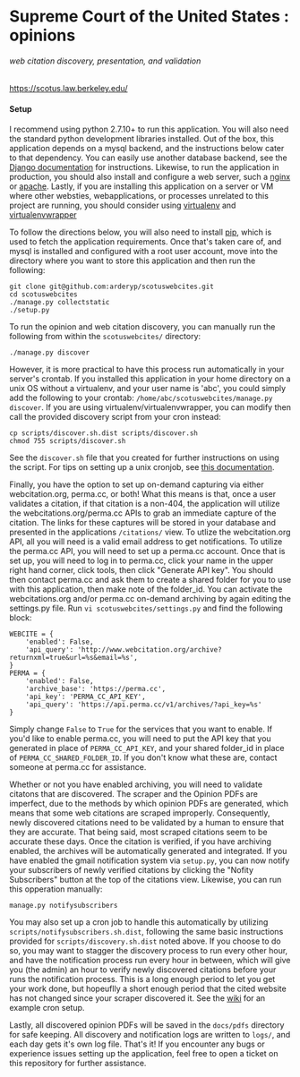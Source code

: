 # Supreme Court of the United States : opinions
###### web citation discovery, presentation, and validation

https://scotus.law.berkeley.edu/

#### Setup
I recommend using python 2.7.10+ to run this application.  You will also need the standard python development libraries 
installed. Out of the box, this application depends on a mysql backend, and the instructions below cater to that dependency.
You can easily use another database backend, see the
[Django documentation](https://docs.djangoproject.com/en/1.8/ref/settings/#databases) for instructions.
Likewise, to run the application in production, you should also install and configure a web server, such a
[nginx](http://nginx.com/) or [apache](https://httpd.apache.org/).  Lastly, if you are installing this application
on a server or VM where other websties, webapplications, or processes unrelated to this project are running, you
should consider using [virtualenv](https://pypi.python.org/pypi/virtualenv) and
[virtualenvwrapper](https://pypi.python.org/pypi/virtualenvwrapper)

To follow the directions below, you will also need to install [pip](http://pypi.python.org/pypi/pip), which is
used to fetch the application requirements. Once that's taken care of, and mysql is installed and configured with
a root user account, move into the directory where you want to store this application and then run the following:
```
git clone git@github.com:arderyp/scotuswebcites.git
cd scotuswebcites
./manage.py collectstatic
./setup.py
``` 

To run the opinion and web citation discovery, you can manually run the following from within the `scotuswebcites/`
directory:

```
./manage.py discover
```  

However, it is more practical to have this process run automatically in your server's crontab.  If you installed
this application in your home directory on a unix OS without a virtualenv, and your user name is 'abc', you could simply add the
following to your crontab: `/home/abc/scotuswebcites/manage.py discover`.  If you are using virtualenv/virtualenvwrapper,
you can modify then call the provided discovery script from your cron instead:

```
cp scripts/discover.sh.dist scripts/discover.sh
chmod 755 scripts/discover.sh
```  

See the `discover.sh` file that you created for further instructions on using the script.  For tips on setting
up a unix cronjob, see [this documentation](http://www.wikihow.com/Set-up-a-Crontab-File-on-Linux).

Finally, you have the option to set up on-demand capturing via either webcitation.org, perma.cc, or both!  What
this means is that, once a user validates a citation, if that citation is a non-404, the application will utilize
the webcitations.org/perma.cc APIs to grab an immediate capture of the citation.  The links for these captures will
be stored in your database and presented in the applications `/citations/` view.  To utlize the webcitation.org
API, all you will need is a valid email address to get notifications.  To utilize the perma.cc API, you will need to
set up a perma.cc account.  Once that is set up, you will need to log in to perma.cc, click your name in the upper right hand
corner, click tools, then click "Generate API key".  You should then contact perma.cc and ask them to create a shared
folder for you to use with this application, then make note of the folder_id.  You can activate the webcitations.org
and/or perma.cc on-demand archiving by again editing the settings.py file. 
Run `vi scotuswebcites/settings.py` and find the following block:

```
WEBCITE = {
    'enabled': False,
    'api_query': 'http://www.webcitation.org/archive?returnxml=true&url=%s&email=%s',
}
PERMA = {
    'enabled': False,
    'archive_base': 'https://perma.cc',
    'api_key': 'PERMA_CC_API_KEY',
    'api_query': 'https://api.perma.cc/v1/archives/?api_key=%s'
}
```  

Simply change `False` to `True` for the services that you want to enable.  If you'd like to enable perma.cc,
you will need to put the API key that you generated in place of `PERMA_CC_API_KEY`, and your shared folder_id
in place of `PERMA_CC_SHARED_FOLDER_ID`. If you don't know what these are, contact someone at perma.cc for assistance.

Whether or not you have enabled archiving, you will need to validate citatons that are discovered.  The scraper and
the Opinion PDFs are imperfect, due to the methods by which opinion PDFs are generated, which means that some web citations are scraped improperly.  Consequently,
newly discovered citations need to be validated by a human to ensure that they are accurate.  That being said, most scraped citations seem to be accurate
these days.  Once the citation is verified, if you have archiving enabled, the archives will be automatically generated
and integrated.  If you have enabled the gmail notification system via `setup.py`, you can now notify your
subscribers of newly verified citations by clicking the "Nofity Subscribers" button at the top of the citations view.
Likewise, you can run this opperation manually:

```
manage.py notifysubscribers
```

You may also set up a cron job to handle this automatically by utilizing `scripts/notifysubscribers.sh.dist`, following
the same basic instructions provided for `scripts/discovery.sh.dist` noted above.  If you choose to do so, you may want to stagger the
discovery process to run every other hour, and have the notification process run every hour in between, which
will give you (the admin) an hour to verify newly discovered citations before your runs the notification process.
This is a long enough period to let you get your work done, but hopeuflly a
short enough period that the cited website has not changed since your scraper discovered it.
See the [wiki](https://github.com/arderyp/scotuswebcites/wiki) for an example cron setup.


Lastly, all discovered opinion PDFs will be saved in the
`docs/pdfs` directory for safe keeping.  All discovery and notification logs are written to
`logs/`, and each day gets it's  own log file.  That's it!  If you encounter any bugs or experience issues
setting up the application, feel free to open a ticket on this repository for further assistance.
